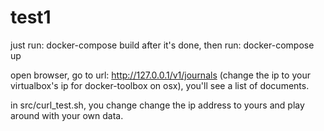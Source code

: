# test1

just run:  docker-compose build
after it's done, then run: docker-compose up

open browser, go to url: http://127.0.0.1/v1/journals (change the ip to your virtualbox's ip for docker-toolbox on osx), you'll see a list of documents.

in src/curl_test.sh,  you change change the ip address to yours and play around with your own data.
